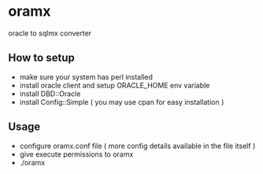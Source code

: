 oramx
=====

oracle to sqlmx converter

How to setup
------------

* make sure your system has perl installed
* install oracle client and setup ORACLE_HOME env variable
* install DBD::Oracle
* install Config::Simple
( you may use cpan for easy installation )

Usage
-----

* configure oramx.conf file ( more config details available
in the file itself )
* give execute permissions to oramx
* ./oramx

